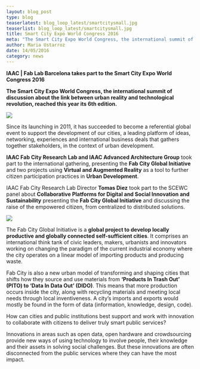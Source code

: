 ```yaml
---
layout: blog_post
type: blog
teaserlatest: blog_loop_latest/smartcitysmall.jpg
teaserlist: blog_loop_latest/smartcitysmall.jpg
title: Smart City Expo World Congress 2016
meta: "The Smart City Expo World Congress, the international summit of discussion about the link between urban reality and technological revolution, reached this year its 6th edition."
author: Maria Ustarroz
date: 14/05/2016
category: news
---
```


<strong>IAAC | Fab Lab Barcelona takes part to the Smart City Expo World Congress 2016</strong><br>

<strong>The Smart City Expo World Congress, the international summit of discussion about the link between urban reality and technological revolution, reached this year its 6th edition.</strong><br>

<img src= "http://www.fablabbcn.org/img/blog/blog_loop_latest/smartcity1.jpg" align="middle"> 
<br>

Since its launching in 2011, it has succeeded to become a referential global event to support the development of our cities, a leading platform of ideas, networking, experiences and international business deals that gathers together stakeholders, in the context of urban development.<br>

<strong>IAAC Fab City Research Lab and IAAC Advanced Architecture Group</strong> took part to the international gathering, presenting the <strong>Fab City Global Initiative</strong> and two projects using <strong>Virtual and Augmented Reality</strong> as a tool to further citizen participation practices in <strong>Urban Development</strong>.<br>

IAAC Fab City Research Lab Director <strong>Tomas Diez</strong> took part to the SCEWC panel about <strong>Collaborative Platforms for Digital and Social Innovation and Sustainability</strong> presenting the <strong>Fab City Global Initiative</strong> and discussing the raise of the empowered citizen, from centralized to distributed solutions.<br>

<img src= "http://www.fablabbcn.org/img/blog/blog_loop_latest/smartcity2.jpg" align="middle"> 
<br>

The Fab City Global Initiative is a <strong>global project to develop locally productive and globally connected self-sufficient cities</strong>. It comprises an international think tank of civic leaders, makers, urbanists and innovators working on changing the paradigm of the current industrial economy where the city operates on a linear model of importing products and producing waste.<br>

Fab City is also a new urban model of transforming and shaping cities that shifts how they source and use materials from  <strong>‘Products In Trash Out’ (PITO) to ‘Data In Data Out’ (DIDO)</strong>. This means that more production occurs inside the city, along with recycling materials and meeting local needs through local inventiveness. A city’s imports and exports would mostly be found in the form of data (information, knowledge, design, code).<br>

How can cities and public institutions best support and work with innovation to collaborate with citizens to deliver truly smart public services?<br>

Innovations in areas such as open data, open hardware and crowdsourcing provide new ways of using technology to involve people, their knowledge and their assets in solving social challenges. But these innovations are often disconnected from the public services where they can have the most impact.<br>

